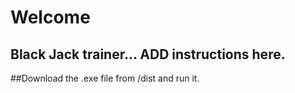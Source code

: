 # Welcome
## Black Jack trainer... ADD instructions here.
##Download the .exe file from /dist and run it.

